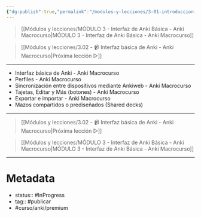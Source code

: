 ```yaml
---
{"dg-publish":true,"permalink":"/modulos-y-lecciones/3-01-introduccion-al-modulo-3-anki-macrocurso/","noteIcon":"","updated":"2024-05-21T22:14:02.060+02:00"}
---
```



> [[Módulos y lecciones/MÓDULO 3 - Interfaz de Anki Básica - Anki Macrocurso\|MÓDULO 3 - Interfaz de Anki Básica - Anki Macrocurso]]

> [[Módulos y lecciones/3.02 - 📹 Interfaz básica de Anki - Anki Macrocurso\|Próxima lección ▷]]

---

- Interfaz básica de Anki - Anki Macrocurso
- Perfiles - Anki Macrocurso
- Sincronización entre dispositivos mediante Ankiweb - Anki Macrocurso
- Tajetas, Editar y Más (botones) - Anki Macrocurso
- Exportar e importar - Anki Macrocurso
- Mazos compartidos o prediseñados (Shared decks) 

---

> [[Módulos y lecciones/3.02 - 📹 Interfaz básica de Anki - Anki Macrocurso\|Próxima lección ▷]]

> [[Módulos y lecciones/MÓDULO 3 - Interfaz de Anki Básica - Anki Macrocurso\|MÓDULO 3 - Interfaz de Anki Básica - Anki Macrocurso]]

---

# Metadata
- status:: #InProgress  
- tag:: #publicar  
- #curso/anki/premium 